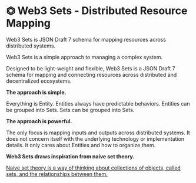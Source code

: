 # ⏣ Web3 Sets - Distributed Resource Mapping

Web3 Sets is JSON Draft 7 schema for mapping resources across distributed systems.

Web3 Sets is a simple approach to managing a complex system.

Designed to be light-weight and flexible, Web3 Sets is a JSON Draft 7 schema for mapping and connecting resources across distributed and decentralized ecosystems.

**The approach is simple.**

Everything is Entity. Entities always have predictable behaviors. Entities can be grouped into Sets. Sets can be grouped into Sets.

**The approach is powerful.**

The only focus is mapping inputs and outputs across distributed systems. It does not concern itself with the underlying technology or implementation details. It only cares about Entities and how to organize them.

**Web3 Sets draws inspiration from naive set theory.**

[Naive set theory is a way of thinking about collections of objects, called sets, and the relationships between them.](https://en.wikipedia.org/wiki/Naive_set_theory)


